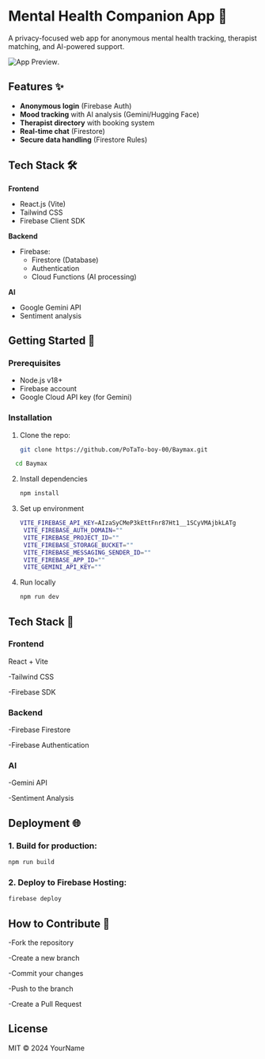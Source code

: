 # Mental Health Companion App 🌱

A privacy-focused web app for anonymous mental health tracking, therapist matching, and AI-powered support.

![App Preview](https://asset.cloudinary.com/dd3wlco6o/00aeb7033283b169005f0fd4e27de345). <!-- Replace with actual screenshot -->

## Features ✨

- **Anonymous login** (Firebase Auth)
- **Mood tracking** with AI analysis (Gemini/Hugging Face)
- **Therapist directory** with booking system
- **Real-time chat** (Firestore)
- **Secure data handling** (Firestore Rules)

## Tech Stack 🛠️

**Frontend**  
- React.js (Vite)  
- Tailwind CSS  
- Firebase Client SDK  

**Backend**  
- Firebase:  
  - Firestore (Database)  
  - Authentication  
  - Cloud Functions (AI processing)  

**AI**  
- Google Gemini API  
- Sentiment analysis  

## Getting Started 🚀

### Prerequisites
- Node.js v18+
- Firebase account
- Google Cloud API key (for Gemini)

### Installation
1. Clone the repo:
   ```bash
   git clone https://github.com/PoTaTo-boy-00/Baymax.git
   ```
   
  ```bash
    cd Baymax
  ```
2. Install dependencies
   ```bash
   npm install
   ```
3. Set up environment
   ```bash
   VITE_FIREBASE_API_KEY=AIzaSyCMeP3kEttFnr87Ht1__1SCyVMAjbkLATg
    VITE_FIREBASE_AUTH_DOMAIN=""
    VITE_FIREBASE_PROJECT_ID=""
    VITE_FIREBASE_STORAGE_BUCKET=""
    VITE_FIREBASE_MESSAGING_SENDER_ID=""
    VITE_FIREBASE_APP_ID=""
    VITE_GEMINI_API_KEY=""
    ```
4. Run locally
   ```bash
   npm run dev
   ```

## Tech Stack 🔧
 ### Frontend
   React + Vite

   -Tailwind CSS

   -Firebase SDK

 ### Backend
   -Firebase Firestore

   -Firebase Authentication

### AI
   -Gemini API

   -Sentiment Analysis


## Deployment 🌐
### 1. Build for production:
   ```bash
   npm run build
   ```
### 2. Deploy to Firebase Hosting:
  ```bash
  firebase deploy
  ```

## How to Contribute 🤝
   -Fork the repository

   -Create a new branch

   -Commit your changes

   -Push to the branch

   -Create a Pull Request

## License 
   MIT © 2024 YourName
